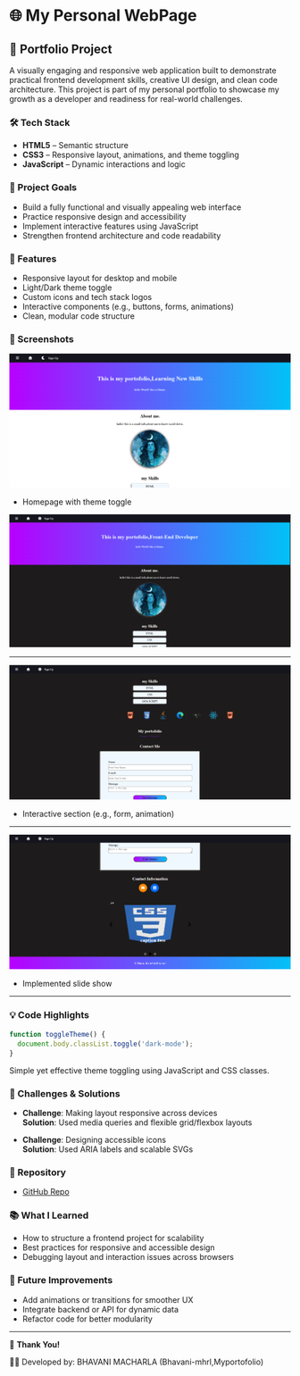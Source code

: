 #  🌐 My Personal WebPage

## 🌟 Portfolio Project

A visually engaging and responsive web application built to demonstrate practical frontend development skills, creative UI design, and clean code architecture. This project is part of my personal portfolio to showcase my growth as a developer and readiness for real-world challenges.

### 🛠️ Tech Stack
- **HTML5** – Semantic structure
- **CSS3** – Responsive layout, animations, and theme toggling
- **JavaScript** – Dynamic interactions and logic

### 🎯 Project Goals
- Build a fully functional and visually appealing web interface
- Practice responsive design and accessibility
- Implement interactive features using JavaScript
- Strengthen frontend architecture and code readability

### 🚀 Features
- Responsive layout for desktop and mobile
- Light/Dark theme toggle
- Custom icons and tech stack logos
- Interactive components (e.g., buttons, forms, animations)
- Clean, modular code structure

### 📸 Screenshots
![webpage](https://github.com/bhavani-mhrl/My-portofolio/blob/3290886bbe7c7d908168afd74a4a352a5680f3fa/Screenshot%202025-09-24%20142824.png)

- Homepage with theme toggle

![webpage](https://github.com/bhavani-mhrl/My-portofolio/blob/363d63f400521e7368a0230ca2f9a0f0a47ad405/Screenshot%202025-09-24%20143446.png)

---

![webpage](https://github.com/bhavani-mhrl/My-portofolio/blob/95ed9fd658795e83227c96a3f3b0e8e634baff6c/Screenshot%202025-09-24%20143501.png)

- Interactive section (e.g., form, animation)

---

![webpage](https://github.com/bhavani-mhrl/My-portofolio/blob/f7e30bd7a636a07e3480c224c4d0d482b8a6c8dc/Screenshot%202025-09-24%20143518.png)

- Implemented slide show

---
  
### 💡 Code Highlights
```javascript
function toggleTheme() {
  document.body.classList.toggle('dark-mode');
}
```
Simple yet effective theme toggling using JavaScript and CSS classes.

### 🧠 Challenges & Solutions
- **Challenge**: Making layout responsive across devices  
  **Solution**: Used media queries and flexible grid/flexbox layouts

- **Challenge**: Designing accessible icons  
  **Solution**: Used ARIA labels and scalable SVGs

### 🔗 Repository

- [GitHub Repo](https://github.com/bhavani-mhrl/My-portofolio.git)

### 📚 What I Learned
- How to structure a frontend project for scalability
- Best practices for responsive and accessible design
- Debugging layout and interaction issues across browsers

### 📌 Future Improvements
- Add animations or transitions for smoother UX
- Integrate backend or API for dynamic data
- Refactor code for better modularity

---

🙌 **Thank You!**

👩‍💻 Developed by: BHAVANI MACHARLA (Bhavani-mhrl,Myportofolio)
